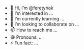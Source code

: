 - 👋 Hi, I’m @feretyhok
- 👀 I’m interested in ...
- 🌱 I’m currently learning ...
- 💞️ I’m looking to collaborate on ...
- 📫 How to reach me ...
- 😄 Pronouns: ...
- ⚡ Fun fact: ...

<!---
feretyhok/feretyhok is a ✨ special ✨ repository because its `README.md` (th65365is file) appearwws on your GitHub profile.
You can click the Preview link to take a look at your changes.sdfsf
--->
